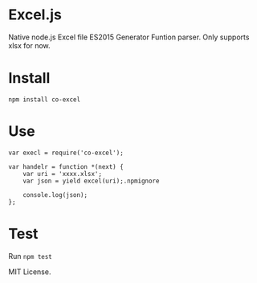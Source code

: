 Excel.js
========

Native node.js Excel file ES2015 Generator Funtion parser. Only supports xlsx for now.

Install
=======
    npm install co-excel

Use
====
    var execl = require('co-excel');

    var handelr = function *(next) {
    	var uri = 'xxxx.xlsx';
    	var json = yield excel(uri);.npmignore

    	console.log(json);
    };


Test
=====
Run `npm test`

MIT License.

